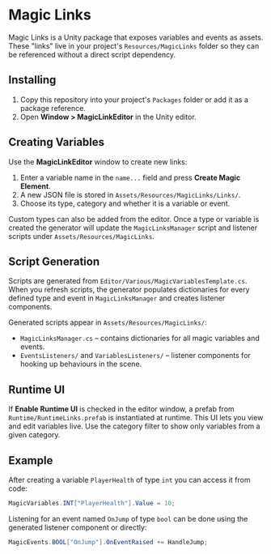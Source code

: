 # Magic Links

Magic Links is a Unity package that exposes variables and events as assets. These "links" live in your project's `Resources/MagicLinks` folder so they can be referenced without a direct script dependency.

## Installing

1. Copy this repository into your project's `Packages` folder or add it as a package reference.
2. Open **Window > MagicLinkEditor** in the Unity editor.

## Creating Variables

Use the **MagicLinkEditor** window to create new links:

1. Enter a variable name in the `name...` field and press **Create Magic Element**.
2. A new JSON file is stored in `Assets/Resources/MagicLinks/Links/`.
3. Choose its type, category and whether it is a variable or event.

Custom types can also be added from the editor. Once a type or variable is created the generator will update the `MagicLinksManager` script and listener scripts under `Assets/Resources/MagicLinks`.

## Script Generation

Scripts are generated from `Editor/Various/MagicVariablesTemplate.cs`.
When you refresh scripts, the generator populates dictionaries for every defined type and event in `MagicLinksManager` and creates listener components.

Generated scripts appear in `Assets/Resources/MagicLinks/`:

- `MagicLinksManager.cs` – contains dictionaries for all magic variables and events.
- `EventsListeners/` and `VariablesListeners/` – listener components for hooking up behaviours in the scene.

## Runtime UI

If **Enable Runtime UI** is checked in the editor window, a prefab from `Runtime/RuntimeLinks.prefab` is instantiated at runtime. This UI lets you view and edit variables live. Use the category filter to show only variables from a given category.

## Example

After creating a variable `PlayerHealth` of type `int` you can access it from code:

```csharp
MagicVariables.INT["PlayerHealth"].Value = 10;
```

Listening for an event named `OnJump` of type `bool` can be done using the generated listener component or directly:

```csharp
MagicEvents.BOOL["OnJump"].OnEventRaised += HandleJump;
```

